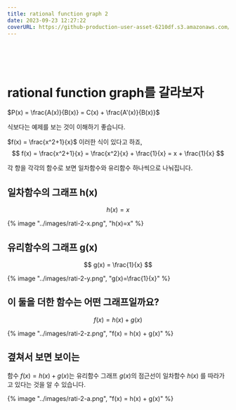 ```yaml
---
title: rational function graph 2
date: 2023-09-23 12:27:22
coverURL: https://github-production-user-asset-6210df.s3.amazonaws.com/80259925/270089437-2af5fd71-dbe9-4f18-b3d7-b61e1f0b944e.png
---
```

<br />
<br />
<br />

# rational function graph를 갈라보자

$P(x) = \frac{A(x)}{B(x)} = C(x) + \frac{A'(x)}{B(x)}$

식보다는 예제를 보는 것이 이해하기 좋습니다.

$f(x) = \frac{x^2+1}{x}$ 이러한 식이 있다고 하죠,
$$
f(x) = \frac{x^2+1}{x} = \frac{x^2}{x} + \frac{1}{x} 
= x + \frac{1}{x}
$$

각 항을 각각의 함수로 보면 일차함수와 유리함수 하나씩으로 나눠집니다.



## 일차함수의 그래프 h(x)

$$
h(x) = x
$$

{% image "../images/rati-2-x.png", "h(x)=x" %}


## 유리함수의 그래프 g(x)

$$
g(x) = \frac{1}{x}
$$

{% image "../images/rati-2-y.png", "g(x)=\frac{1}{x}" %}

## 이 둘을 더한 함수는 어떤 그래프일까요?

$$
f(x) = h(x) + g(x)
$$

{% image "../images/rati-2-z.png", "f(x) = h(x) + g(x)" %}

## 곂쳐서 보면 보이는


함수 $f(x) = h(x) + g(x)$는 유리함수 그래프 $g(x)$의 점근선이
일차함수 $h(x)$ 를 따라가고 있다는 것을 알 수 있습니다.

{% image "../images/rati-2-a.png", "f(x) = h(x) + g(x)" %}
